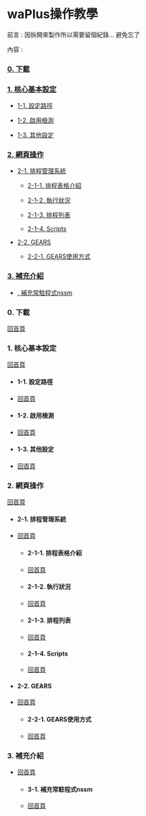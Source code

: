 # waPlus操作教學

前言 : 因拆開來製作所以需要留個紀錄... 避免忘了

內容 :

### [0. 下載](https://github.com/goelin66/Nospeek/blob/master/%5BLG%5DwaPlus.md#0-%E4%B8%8B%E8%BC%89-11)

### [1. 核心基本設定](https://github.com/goelin66/Nospeek/blob/master#1-%E6%A0%B8%E5%BF%83%E5%9F%BA%E6%9C%AC%E8%A8%AD%E5%AE%9A-1)

-  [1-1. 設定路徑](https://github.com/goelin66/Nospeek/blob/master#1-1-%E8%A8%AD%E5%AE%9A%E8%B7%AF%E5%BE%91)

-  [1-2. 啟用檢測](https://github.com/goelin66/Nospeek/blob/master#1-2-%E5%95%9F%E7%94%A8%E6%AA%A2%E6%B8%AC)

-  [1-3. 其他設定](https://github.com/goelin66/Nospeek/blob/master#1-3-%E5%85%B6%E4%BB%96%E8%A8%AD%E5%AE%9A)

### [2. 網頁操作](https://github.com/goelin66/Nospeek/blob/master#2-%E7%B6%B2%E9%A0%81%E6%93%8D%E4%BD%9C-1)

-  [2-1. 排程管理系統](https://github.com/goelin66/Nospeek/blob/master#2-1-%E6%8E%92%E7%A8%8B%E7%AE%A1%E7%90%86%E7%B3%BB%E7%B5%B1)

    -  [2-1-1. 排程表格介紹](https://github.com/goelin66/Nospeek/blob/master#2-1-1-%E6%8E%92%E7%A8%8B%E8%A1%A8%E6%A0%BC%E4%BB%8B%E7%B4%B9)

    -  [2-1-2. 執行狀況](https://github.com/goelin66/Nospeek/blob/master#2-1-2-%E5%9F%B7%E8%A1%8C%E7%8B%80%E6%B3%81)

    -  [2-1-3. 排程列表](https://github.com/goelin66/Nospeek/blob/master#2-1-3-%E6%8E%92%E7%A8%8B%E5%88%97%E8%A1%A8)

    -  [2-1-4. Scripts](https://github.com/goelin66/Nospeek/blob/master#2-1-4-scripts)

-  [2-2. GEARS](https://github.com/goelin66/Nospeek/blob/master#2-2-gears)

    -  [2-2-1. GEARS使用方式](https://github.com/goelin66/Nospeek/blob/master#2-2-1-gears%E4%BD%BF%E7%94%A8%E6%96%B9%E5%BC%8F)
    
### [3. 補充介紹](https://github.com/goelin66/Nospeek/blob/master#3-%E8%A3%9C%E5%85%85%E4%BB%8B%E7%B4%B9-1)

-  [. 補充常駐程式nssm](https://github.com/goelin66/Nospeek/blob/master#3-1-%E8%A3%9C%E5%85%85%E5%B8%B8%E9%A7%90%E7%A8%8B%E5%BC%8Fnssm)



### 0. 下載

[回首頁](https://github.com/goelin66/Nospeek/blob/master#waplus%E6%93%8D%E4%BD%9C%E6%95%99%E5%AD%B8)


### 1. 核心基本設定

[回首頁](https://github.com/goelin66/Nospeek/blob/master#waplus%E6%93%8D%E4%BD%9C%E6%95%99%E5%AD%B8)

-  #### 1-1. 設定路徑

-  [回首頁](https://github.com/goelin66/Nospeek/new/master#waplus%E6%93%8D%E4%BD%9C%E6%95%99%E5%AD%B8)

-  #### 1-2. 啟用檢測

-  [回首頁](https://github.com/goelin66/Nospeek/new/master#waplus%E6%93%8D%E4%BD%9C%E6%95%99%E5%AD%B8)

-  #### 1-3. 其他設定

-  [回首頁](https://github.com/goelin66/Nospeek/new/master#waplus%E6%93%8D%E4%BD%9C%E6%95%99%E5%AD%B8)

### 2. 網頁操作

[回首頁](https://github.com/goelin66/Nospeek/new/master#waplus%E6%93%8D%E4%BD%9C%E6%95%99%E5%AD%B8)

-  #### 2-1. 排程管理系統

- [回首頁](https://github.com/goelin66/Nospeek/new/master#waplus%E6%93%8D%E4%BD%9C%E6%95%99%E5%AD%B8)

    -  #### 2-1-1. 排程表格介紹
    
    - [回首頁](https://github.com/goelin66/Nospeek/new/master#waplus%E6%93%8D%E4%BD%9C%E6%95%99%E5%AD%B8)    

    -  #### 2-1-2. 執行狀況
    
    - [回首頁](https://github.com/goelin66/Nospeek/new/master#waplus%E6%93%8D%E4%BD%9C%E6%95%99%E5%AD%B8)    

    -  #### 2-1-3. 排程列表
    
    - [回首頁](https://github.com/goelin66/Nospeek/new/master#waplus%E6%93%8D%E4%BD%9C%E6%95%99%E5%AD%B8)    

    -  #### 2-1-4. Scripts
    
    - [回首頁](https://github.com/goelin66/Nospeek/new/master#waplus%E6%93%8D%E4%BD%9C%E6%95%99%E5%AD%B8)    

-  #### 2-2. GEARS

- [回首頁](https://github.com/goelin66/Nospeek/new/master#waplus%E6%93%8D%E4%BD%9C%E6%95%99%E5%AD%B8)

    -  #### 2-2-1. GEARS使用方式
    
    - [回首頁](https://github.com/goelin66/Nospeek/new/master#waplus%E6%93%8D%E4%BD%9C%E6%95%99%E5%AD%B8)
    
### 3. 補充介紹

- [回首頁](https://github.com/goelin66/Nospeek/new/master#waplus%E6%93%8D%E4%BD%9C%E6%95%99%E5%AD%B8)

    -  #### 3-1. 補充常駐程式nssm

    - [回首頁](https://github.com/goelin66/Nospeek/new/master#waplus%E6%93%8D%E4%BD%9C%E6%95%99%E5%AD%B8)
